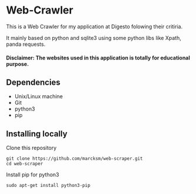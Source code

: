 # Web-Crawler
This is a Web Crawler for my application at Digesto folowing their critiria.

It mainly based on python and sqlite3 using some python libs like Xpath, panda requests.

#### Disclaimer: The websites used in this application is totally for educational purpose.

## Dependencies

* Unix/Linux machine
* Git
* python3
* pip

## Installing locally

Clone this repository

```
git clone https://github.com/marcksm/web-scraper.git
cd web-scraper
```
Install pip for python3
```
sudo apt-get install python3-pip
```
